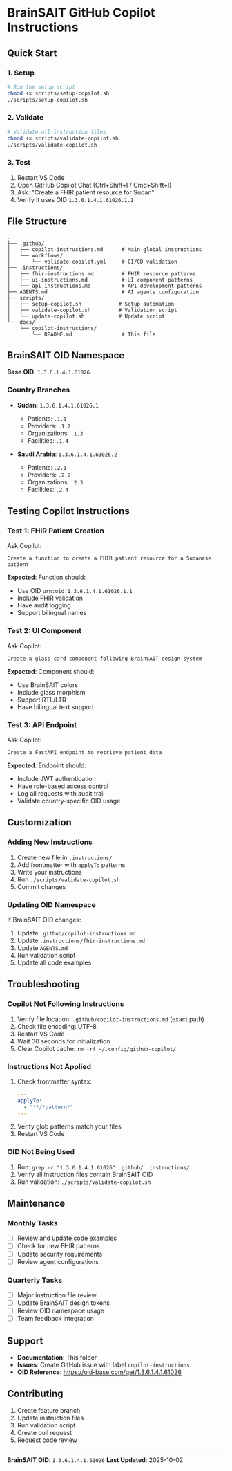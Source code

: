 # BrainSAIT GitHub Copilot Instructions

## Quick Start

### 1. Setup
```bash
# Run the setup script
chmod +x scripts/setup-copilot.sh
./scripts/setup-copilot.sh
```

### 2. Validate
```bash
# Validate all instruction files
chmod +x scripts/validate-copilot.sh
./scripts/validate-copilot.sh
```

### 3. Test
1. Restart VS Code
2. Open GitHub Copilot Chat (Ctrl+Shift+I / Cmd+Shift+I)
3. Ask: "Create a FHIR patient resource for Sudan"
4. Verify it uses OID `1.3.6.1.4.1.61026.1.1`

## File Structure

```
.
├── .github/
│   ├── copilot-instructions.md      # Main global instructions
│   └── workflows/
│       └── validate-copilot.yml     # CI/CD validation
├── .instructions/
│   ├── fhir-instructions.md         # FHIR resource patterns
│   ├── ui-instructions.md           # UI component patterns
│   └── api-instructions.md          # API development patterns
├── AGENTS.md                        # AI agents configuration
├── scripts/
│   ├── setup-copilot.sh            # Setup automation
│   ├── validate-copilot.sh         # Validation script
│   └── update-copilot.sh           # Update script
└── docs/
    └── copilot-instructions/
        └── README.md                # This file
```

## BrainSAIT OID Namespace

**Base OID**: `1.3.6.1.4.1.61026`

### Country Branches
- **Sudan**: `1.3.6.1.4.1.61026.1`
  - Patients: `.1.1`
  - Providers: `.1.2`
  - Organizations: `.1.3`
  - Facilities: `.1.4`

- **Saudi Arabia**: `1.3.6.1.4.1.61026.2`
  - Patients: `.2.1`
  - Providers: `.2.2`
  - Organizations: `.2.3`
  - Facilities: `.2.4`

## Testing Copilot Instructions

### Test 1: FHIR Patient Creation
Ask Copilot:
```
Create a function to create a FHIR patient resource for a Sudanese patient
```

**Expected**: Function should:
- Use OID `urn:oid:1.3.6.1.4.1.61026.1.1`
- Include FHIR validation
- Have audit logging
- Support bilingual names

### Test 2: UI Component
Ask Copilot:
```
Create a glass card component following BrainSAIT design system
```

**Expected**: Component should:
- Use BrainSAIT colors
- Include glass morphism
- Support RTL/LTR
- Have bilingual text support

### Test 3: API Endpoint
Ask Copilot:
```
Create a FastAPI endpoint to retrieve patient data
```

**Expected**: Endpoint should:
- Include JWT authentication
- Have role-based access control
- Log all requests with audit trail
- Validate country-specific OID usage

## Customization

### Adding New Instructions
1. Create new file in `.instructions/`
2. Add frontmatter with `applyTo` patterns
3. Write your instructions
4. Run `./scripts/validate-copilot.sh`
5. Commit changes

### Updating OID Namespace
If BrainSAIT OID changes:
1. Update `.github/copilot-instructions.md`
2. Update `.instructions/fhir-instructions.md`
3. Update `AGENTS.md`
4. Run validation script
5. Update all code examples

## Troubleshooting

### Copilot Not Following Instructions
1. Verify file location: `.github/copilot-instructions.md` (exact path)
2. Check file encoding: UTF-8
3. Restart VS Code
4. Wait 30 seconds for initialization
5. Clear Copilot cache: `rm -rf ~/.config/github-copilot/`

### Instructions Not Applied
1. Check frontmatter syntax:
   ```yaml
   ---
   applyTo:
     - "**/*pattern*"
   ---
   ```
2. Verify glob patterns match your files
3. Restart VS Code

### OID Not Being Used
1. Run: `grep -r "1.3.6.1.4.1.61026" .github/ .instructions/`
2. Verify all instruction files contain BrainSAIT OID
3. Run validation: `./scripts/validate-copilot.sh`

## Maintenance

### Monthly Tasks
- [ ] Review and update code examples
- [ ] Check for new FHIR patterns
- [ ] Update security requirements
- [ ] Review agent configurations

### Quarterly Tasks
- [ ] Major instruction file review
- [ ] Update BrainSAIT design tokens
- [ ] Review OID namespace usage
- [ ] Team feedback integration

## Support

- **Documentation**: This folder
- **Issues**: Create GitHub issue with label `copilot-instructions`
- **OID Reference**: https://oid-base.com/get/1.3.6.1.4.1.61026

## Contributing

1. Create feature branch
2. Update instruction files
3. Run validation script
4. Create pull request
5. Request code review

---

**BrainSAIT OID**: `1.3.6.1.4.1.61026`
**Last Updated**: 2025-10-02
